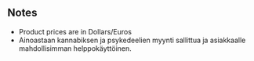 ## Notes
- Product prices are in Dollars/Euros
- Ainoastaan kannabiksen ja psykedeelien myynti sallittua ja asiakkaalle mahdollisimman helppokäyttöinen.
